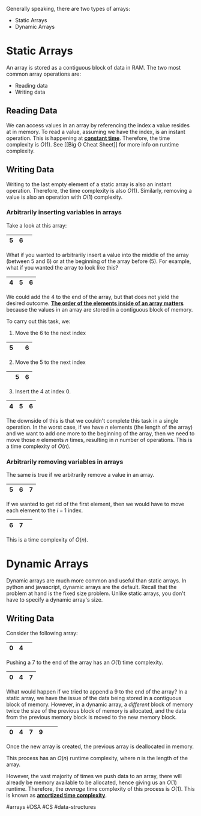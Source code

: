 Generally speaking, there are two types of arrays:
- Static Arrays
- Dynamic Arrays
# Static Arrays
An array is stored as a contiguous block of data in RAM.
The two most common array operations are:
- Reading data
- Writing data
## Reading Data
We can access values in an array by referencing the index a value resides at in memory.
To read a value, assuming we have the index, is an instant operation. This is happening at **<u>constant time</u>**. Therefore, the time complexity is $O(1)$. See [[Big O Cheat Sheet]] for more info on runtime complexity.
## Writing Data
Writing to the last empty element of a static array is also an instant operation. Therefore, the time complexity is also $O(1)$. Similarly, removing a value is also an operation with $O(1)$ complexity.
### Arbitrarily inserting variables in arrays
Take a look at this array:

| 5 | 6 |  |
| - | - | - |
What if you wanted to arbitrarily insert a value into the middle of the array (between 5 and 6) or at the beginning of the array before (5). For example, what if you wanted the array to look like this?

| 4   | 5   | 6   | 
| --- | --- | --- |

We could add the 4 to the end of the array, but that does not yield the desired outcome. **<u>The order of the elements inside of an array matters</u>** because the values in an array are stored in a contiguous block of memory.

To carry out this task, we:
1. Move the 6 to the next index

| 5   |     | 6   |
| --- | --- | --- |

2. Move the 5 to the next index
   
|     | 5   | 6   |
| --- | --- | --- |

3. Insert the 4 at index 0.

| 4   | 5   | 6   |
| --- | --- | --- |

The downside of this is that we couldn't complete this task in a single operation. In the worst case, if we have $n$ elements (the length of the array) and we want to add one more to the beginning of the array, then we need to move those $n$ elements $n$ times, resulting in $n$ number of operations. This is a time complexity of $O(n)$.
### Arbitrarily removing variables in arrays
The same is true if we arbitrarily remove a value in an array.

| 5   | 6   | 7   |
| --- | --- | --- |

If we wanted to get rid of the first element, then we would have to move each element to the $i-1$ index.

| 6   | 7   |     | 
| --- | --- | --- |

This is a time complexity of $O(n)$.
# Dynamic Arrays
Dynamic arrays are much more common and useful than static arrays. In python and javascript, dynamic arrays are the default. 
Recall that the problem at hand is the fixed size problem. Unlike static arrays, you don't have to specify a dynamic array's size.
## Writing Data
Consider the following array:

| 0   | 4   |     |
| --- | --- | --- |

Pushing a 7 to the end of the array has an $O(1)$ time complexity.

| 0   | 4   |    7 |
| --- | --- | --- |

What would happen if we tried to append a 9 to the end of the array? In a static array, we have the issue of the data being stored in a contiguous block of memory. However, in a dynamic array, a <i>different</i> block of memory twice the size of the previous block of memory is allocated, and the data from the previous memory block is moved to the new memory block.

| 0   | 4   | 7   | 9   |     |     |
| --- | --- | --- | --- | --- | --- |

Once the new array is created, the previous array is deallocated in memory.

This process has an $O(n)$ runtime complexity, where $n$ is the length of the array.

However, the vast majority of times we push data to an array, there will already be memory available to be allocated, hence giving us an $O(1)$ runtime. Therefore, the <i>average</i> time complexity of this process is $O(1)$. This is known as **<u>amortized time complexity</u>**.

#arrays #DSA #CS #data-structures 

